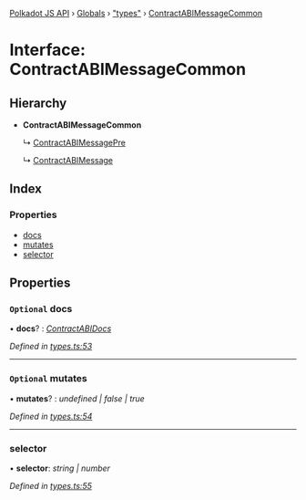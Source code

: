 [Polkadot JS API](../README.md) › [Globals](../globals.md) › ["types"](../modules/_types_.md) › [ContractABIMessageCommon](_types_.contractabimessagecommon.md)

# Interface: ContractABIMessageCommon

## Hierarchy

* **ContractABIMessageCommon**

  ↳ [ContractABIMessagePre](_types_.contractabimessagepre.md)

  ↳ [ContractABIMessage](_types_.contractabimessage.md)

## Index

### Properties

* [docs](_types_.contractabimessagecommon.md#optional-docs)
* [mutates](_types_.contractabimessagecommon.md#optional-mutates)
* [selector](_types_.contractabimessagecommon.md#selector)

## Properties

### `Optional` docs

• **docs**? : *[ContractABIDocs](../modules/_types_.md#contractabidocs)*

*Defined in [types.ts:53](https://github.com/polkadot-js/api/blob/be4b9a4133/packages/api-contract/src/types.ts#L53)*

___

### `Optional` mutates

• **mutates**? : *undefined | false | true*

*Defined in [types.ts:54](https://github.com/polkadot-js/api/blob/be4b9a4133/packages/api-contract/src/types.ts#L54)*

___

###  selector

• **selector**: *string | number*

*Defined in [types.ts:55](https://github.com/polkadot-js/api/blob/be4b9a4133/packages/api-contract/src/types.ts#L55)*
